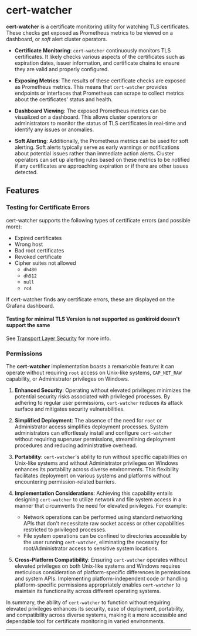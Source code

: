 # cert-watcher

**cert-watcher** is a certificate monitoring utility for watching TLS certificates. These checks get exposed as Prometheus metrics to be viewed on a dashboard, or *soft* alert cluster operators.

- **Certificate Monitoring**: `cert-watcher` continuously monitors TLS certificates. It likely checks various aspects of the certificates such as expiration dates, issuer information, and certificate chains to ensure they are valid and properly configured.

- **Exposing Metrics**: The results of these certificate checks are exposed as Prometheus metrics. This means that `cert-watcher` provides endpoints or interfaces that Prometheus can scrape to collect metrics about the certificates' status and health.

- **Dashboard Viewing**: The exposed Prometheus metrics can be visualized on a dashboard. This allows cluster operators or administrators to monitor the status of TLS certificates in real-time and identify any issues or anomalies.

- **Soft Alerting**: Additionally, the Prometheus metrics can be used for soft alerting. Soft alerts typically serve as early warnings or notifications about potential issues rather than immediate action alerts. Cluster operators can set up alerting rules based on these metrics to be notified if any certificates are approaching expiration or if there are other issues detected.

## Features

### Testing for Certificate Errors

cert-watcher supports the following types of certificate errors (and possible more):

- Expired certificates
- Wrong host
- Bad root certificates
- Revoked certificate
- Cipher suites not allowed
    * `dh480`
    * `dh512`
    * `null`
    * `rc4`

If cert-watcher finds any certificate errors, these are displayed on the Grafana dashboard.

#### Testing for minimal TLS Version is not supported as genkiroid doesn't support the same



See [Transport Layer Security](https://en.wikipedia.org/wiki/Transport_Layer_Security) for more info.

### Permissions

The **cert-watcher** implementation boasts a remarkable feature: it can operate without requiring `root` access on Unix-like systems, `CAP_NET_RAW` capability, or Administrator privileges on Windows.

1. **Enhanced Security**: Operating without elevated privileges minimizes the potential security risks associated with privileged processes. By adhering to regular user permissions, `cert-watcher` reduces its attack surface and mitigates security vulnerabilities.

2. **Simplified Deployment**: The absence of the need for `root` or Administrator access simplifies deployment processes. System administrators can effortlessly install and configure `cert-watcher` without requiring superuser permissions, streamlining deployment procedures and reducing administrative overhead.

3. **Portability**: `cert-watcher`'s ability to run without specific capabilities on Unix-like systems and without Administrator privileges on Windows enhances its portability across diverse environments. This flexibility facilitates deployment on various systems and platforms without encountering permission-related barriers.

4. **Implementation Considerations**: Achieving this capability entails designing `cert-watcher` to utilize network and file system access in a manner that circumvents the need for elevated privileges. For example:
   - Network operations can be performed using standard networking APIs that don't necessitate raw socket access or other capabilities restricted to privileged processes.
   - File system operations can be confined to directories accessible by the user running `cert-watcher`, eliminating the necessity for root/Administrator access to sensitive system locations.

5. **Cross-Platform Compatibility**: Ensuring `cert-watcher` operates without elevated privileges on both Unix-like systems and Windows requires meticulous consideration of platform-specific differences in permissions and system APIs. Implementing platform-independent code or handling platform-specific permissions appropriately enables `cert-watcher` to maintain its functionality across different operating systems.

In summary, the ability of `cert-watcher` to function without requiring elevated privileges enhances its security, ease of deployment, portability, and compatibility across diverse systems, making it a more accessible and dependable tool for certificate monitoring in varied environments.


---

